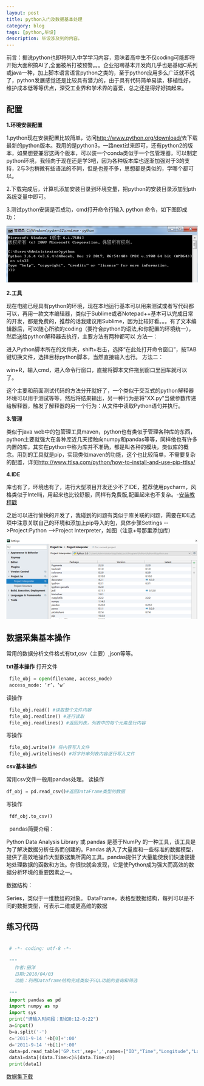 ```yaml
---
layout: post
title: python入门及数据基本处理
category: blog
tags: [python,毕设]
description: 毕设涉及到的内容。
---
```




前言：据说python也即将列入中学学习内容，意味着高中生不仅coding可能即将开始大面积搞AI了,全面被吊打被预警。。。企业招聘基本开发岗几乎也是基础C系列或java一种，加上脚本语言语言python之类的，至于python应用多么广泛就不说了，python发展感觉还是比较具有潜力的，由于具有代码简单易读，移植性好，维护成本低等等优点，深受工业界和学术界的喜爱，总之还是得好好搞起来。


## 配置

  **1.环境安装配置**

  1.python现在安装配置比较简单，访问<http://www.python.org/download/>去下载最新的python版本。我用的是python3，一路next过来即可，还有python2的版本，如果想要兼容这两个版本，可以装一个conda类似于一个包管理器，可以制定python环境，我倾向于现在还是学3吧，因为各种版本库也逐渐加强对于3的支持，2与3也稍微有些语法的不同，但是也差不多，思想都是类似的，学哪个都可以。


  2.下载完成后，计算机添加安装目录到环境变量，把python的安装目录添加到pth系统变量中即可。


  3.测试python安装是否成功，cmd打开命令行输入 python 命令，如下图即成功：

  ![](https://github.com/Yangtiancoder/Yangtiancoder.github.io/blob/master/assets/images/p2.png?raw=true)

  **2.工具**

  现在电脑已经具有python的环境，现在本地运行基本可以用来测试或者写代码都可以，再用一款文本编辑器，类似于Sublime或者Notepad++基本可以完成日常的开发，都是免费的，推荐的话我建议用Sublime，因为比较好看。。。有了文本编辑器后，可以随心所欲的coding（要符合python的语法,和你配置的环境统一），然后送给python解释器去执行，主要方法有两种都可以
  方法一： 

  进入Python脚本所在的文件夹，shift+右击，选择“在此处打开命令窗口”，按TAB键切换文件，选择目标python脚本，当然直接输入也行。
  方法二： 

  win+R，输入cmd，进入命令行窗口，直接将脚本文件拖到窗口里回车就可以了。
  
  这个主要和前面测试代码的方法分开就好了，一个类似于交互式的python解释器环境可以用于测试等等，然后将结果输出，另一种行为是将"XX.py"当做参数传递给解释器，触发了解释器的另一个行为：从文件中读取Python语句并执行。

  **3.管理**
  
  类似于java web中的包管理工具maven，python也有类似于管理各种库的东西，python主要就强大在各种库近几天接触向numpy和pandas等等，同样他也有许多内置的库，其实在python中称为库并不准确，都是叫各种的模块，类似库的概念。用到的工具就是pip，实现类似maven的功能，这个也比较简单，不需要复杂的配置，详见<http://www.ttlsa.com/python/how-to-install-and-use-pip-ttlsa/>

  **4.IDE**

  库也有了，环境也有了，进行大型项目开发还少不了IDE，推荐使用pycharm，风格类似于Intellij，用起来也比较舒服，同样有免费版,配置起来也不复杂。-[安装教程戳](https://blog.csdn.net/qq_29883591/article/details/52664478)


  之后可以进行愉快的开发了，我碰到的问题有类似于库关联的问题，需要在IDE选项中注意关联自己的环境和添加上pip导入的包，具体步骤Settings -->Project:Python -->Project Interpreter，如图（注意+号那里添加库）

  ![](https://github.com/Yangtiancoder/Yangtiancoder.github.io/blob/master/assets/images/p3.png?raw=true)


## 数据采集基本操作

   
  常用的数据分析文件格式有txt,csv（主要）,json等等。

  
  **txt基本操作**
  打开文件
   
   ```python
    file_obj = open(filename, access_mode)
    access_mode: ‘r’，‘w’
   ```
   读操作
   ```python
    file_obj.read() #读取整个文件内容
    file_obj.readline() #逐行读取
    file_obj.readlines() #返回列表，列表中的每个元素是行内容
   ```

   写操作
   ```python
    file_obj.write()# 将内容写入文件
    file_obj.writelines() #将字符串列表内容逐行写入文件
   ```

  **csv基本操作**

   常用csv文件一般用pandas处理。
   读操作
   ```python
   df_obj = pd.read_csv()#返回DataFrame类型的数据
   ```

   写操作
   ```python
    fdf_obj.to_csv()
   ```
   pandas简要介绍：

   Python Data Analysis Library 或 pandas 是基于NumPy 的一种工具，该工具是为了解决数据分析任务而创建的。Pandas 纳入了大量库和一些标准的数据模型，提供了高效地操作大型数据集所需的工具。pandas提供了大量能使我们快速便捷地处理数据的函数和方法。你很快就会发现，它是使Python成为强大而高效的数据分析环境的重要因素之一。

   数据结构：

   Series，类似于一维数组的对象。
   DataFrame，表格型数据结构，每列可以是不同的数据类型，可表示二维或更高维的数据


## 练习代码

 ```python
    
  # -*- coding: utf-8 -*-

  """
    作者:田洋
    日期:2018/04/03
    功能：利用Dataframe结构完成类似于SQL功能的查询和筛选

  """
  import pandas as pd
  import numpy as np
  import sys
  print("请输入时间段：形如0:12-0:22")
  a=input()
  b=a.split('-')
  c='2011-9-14 '+b[0]+':00'
  d='2011-9-14 '+b[1]+':00'
  data=pd.read_table('GP.txt',sep=',',names=["ID","Time","Longitude","Latitude","Speed","No"])
  data1=data[(data.Time>c)&(data.Time<d)]
  print(data1)
 ```

 [数据集下载](https://github.com/Yangtiancoder/Yangtiancoder.github.io/blob/master/_posts/GP.txt)


